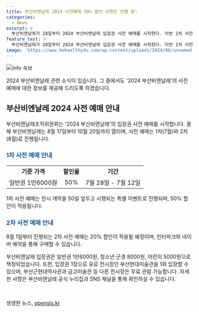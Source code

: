 ```yaml
---
title: 부산비엔날레 2024 사전예매 50% 할인 이벤트 진행 중!
categories:
  - News
excerpt: >
  부산비엔날레가 28일부터 2024 부산비엔날레 입장권 사전 예매를 시작한다. 이번 1차 사전 예매는 전시 개막을 50일 앞두고 시행되는 특별 이벤트로 28일부터 7월 12일까지 50% 할인이 적용된다. 올해 부산비엔날레의 입장권 기준 가격은 ▲일반권 1만6000원 ▲청소년·군경 8000원 ▲어린이 5000원이며, 유료 전시장과 무료 전시장 모두 이용 가능하다. 8월 1일부터 진행되는 2차 사전 예매는 20% 할인이 적용될 예정이다.
feature_text: >
  부산비엔날레가 28일부터 2024 부산비엔날레 입장권 사전 예매를 시작한다. 이번 1차 사전 예매는 전시 개막을 50일 앞두고 시행되는 특별 이벤트로 28일부터 7월 12일까지 50% 할인이 적용된다. 올해 부산비엔날레의 입장권 기준 가격은 ▲일반권 1만6000원 ▲청소년·군경 8000원 ▲어린이 5000원이며, 유료 전시장과 무료 전시장 모두 이용 가능하다. 8월 1일부터 진행되는 2차 사전 예매는 20% 할인이 적용될 예정이다.
image: 'https://www.behealthy4u.com/wp-content/uploads/2024/06/unnamed-file.png'
---
```


<p><img src="https://www.behealthy4u.com/wp-content/uploads/2024/06/unnamed-file.png" alt="info 속보" /></p>

<p>2024 부산비엔날레 관련 소식이 있습니다. 그 중에서도 '2024 부산비엔날레'의 사전 예매에 대한 정보를 제공해 드리도록 하겠습니다.</p>

<h2 data-ke-size="size26">부산비엔날레 2024 사전 예매 안내</h2>

<p data-ke-size="size16">부산비엔날레조직위원회는 '2024 부산비엔날레'의 입장권 사전 예매를 시작합니다. 올해 부산비엔날레는 8월 17일부터 10월 20일까지 열리며, 사전 예매는 1차(7월)와 2차(8월)로 진행됩니다.</p>

<h3><b><span style="color: #1a5490;">1차 사전 예매 안내</span></b></h3>

<table>
    <tr>
        <td style="text-align: center; height: 17px;"><b>기준 가격</b></td>
        <td style="text-align: center; height: 17px;"><b>할인율</b></td>
        <td style="text-align: center; height: 17px;"><b>기간</b></td>
    </tr>
    <tr>
        <td style="text-align: center; height: 17px;">일반권 1만6000원</td>
        <td style="text-align: center; height: 17px;">50%</td>
        <td style="text-align: center; height: 17px;">7월 28일 - 7월 12일</td>
    </tr>
</table>

<p data-ke-size="size16">1차 사전 예매는 전시 개막을 50일 앞두고 시행되는 특별 이벤트로 진행되며, 50% 할인이 적용됩니다.</p>

<h3><b><span style="color: #1a5490;">2차 사전 예매 안내</span></b></h3>

<p data-ke-size="size16">8월 1일부터 진행되는 2차 사전 예매는 20% 할인이 적용될 예정이며, 인터파크와 네이버 예약을 통해 구매할 수 있습니다.</p>

<p data-ke-size="size16">부산비엔날레 입장권은 일반권 1만6000원, 청소년·군경 8000원, 어린이 5000원으로 책정되었습니다. 또한, 입장권 1장으로 유료 전시장인 부산현대미술관을 1회 입장할 수 있으며, 부산근현대역사관과 금고미술관 등 다른 전시장은 무료 관람 가능합니다. 자세한 사항은 부산비엔날레 공식 누리집과 SNS 채널을 통해 확인하실 수 있습니다.</p>

<p data-ke-size="size16">&nbsp;</p>
생생한 뉴스, <a href="https://opensis.kr" rel="dofollow">opensis.kr</a>


